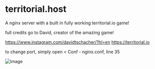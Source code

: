 # territorial.host
A nginx server with a built in fully working territorial.io game!

full credits go to David, creator of the amazing game! 

https://www.instagram.com/davidtschacher/?hl=en
https://territorial.io

to change port, simply open < Conf - nginx.conf, line 35

![image](https://user-images.githubusercontent.com/88512222/215025420-386063df-a821-481d-aa25-774b891be2be.png)


